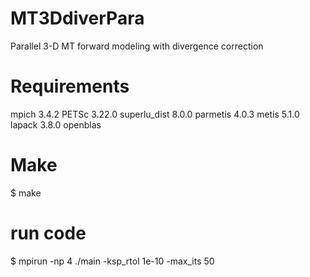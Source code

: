 # MT3DdiverPara
Parallel 3-D MT forward modeling with divergence correction

# Requirements
mpich 3.4.2
PETSc 3.22.0
superlu_dist 8.0.0
parmetis 4.0.3
metis 5.1.0
lapack 3.8.0
openblas

# Make
$ make

# run code
$ mpirun -np 4 ./main -ksp_rtol 1e-10 -max_its 50
